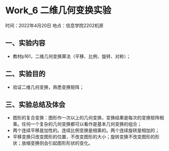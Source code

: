 # Work_6  二维几何变换实验

时间：2022年4月20日
地点：信息学院2202机房


## 一、实验内容

* 教材p161，二维几何变换算法（平移、比例、旋转、对称）；


## 二、实验目的

* 验证二维几何变换，熟悉变换矩阵；

## 三、实验总结及体会

* 图形的复合变换：图形作一次以上的几何变换，变换结果是每次的变换矩阵相乘。任何一个复杂的几何变换都可以看作是基本几何变换的组合；
* 两个连续平移是加性的。连续比例变换是相乘的。两个连续旋转是相加的；
* 平移变换只改变图形的位置，不改变图形的大小；旋转变换不改变图形的形状；放缩变换则会引起图形形状的变化。